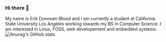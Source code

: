 ### Hi there 👋

My name is Erik Donovan-Blood and I am currently a student at California State University Los Angeles working towards my BS in Computer Science. I am interested in Linux, FOSS, web developement and embedded systems.
![Anurag's GitHub stats](https://github-readme-stats.vercel.app/api?username=Shramster&show_icons=true)

<!--
**Shramster/Shramster** is a ✨ _special_ ✨ repository because its `README.md` (this file) appears on your GitHub profile.

Here are some ideas to get you started:

- 🔭 I’m currently working on ...
- 🌱 I’m currently learning ...
- 👯 I’m looking to collaborate on ...
- 🤔 I’m looking for help with ...
- 💬 Ask me about ...
- 📫 How to reach me: ...
- 😄 Pronouns: ...
- ⚡ Fun fact: ...
-->
